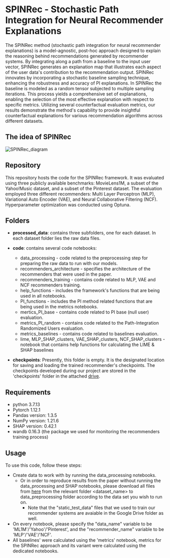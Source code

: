 # SPINRec - Stochastic Path Integration for Neural Recommender Explanations

The SPINRec method (stochastic path integration for neural recommender explanations) is a model-agnostic, post-hoc approach designed to explain the reasoning behind recommendations generated by recommender systems. By integrating along a path from a baseline to the input user vector, SPINRec generates an explanation map that illustrates each aspect of the user data's contribution to the recommendation output.
SPINRec innovates by incorporating a stochastic baseline sampling technique, enhancing the robustness and accuracy of PI explanations. In SPINRec the baseline is modeled as a random tensor subjected to multiple sampling iterations.  This process yields a comprehensive set of explanations, enabling the selection of the most effective explanation with respect to specific metrics. 
Utilizing several counterfactual evaluation metrics, our results demonstrate the method's capability to provide insightful counterfactual explanations for various recommendation algorithms across different datasets.

## The idea of SPINRec
![SPINRec_diagram](https://github.com/ExplainRec/PI4Rec/blob/main/SPINRec_diagram.PNG)

## Repository

This repository hosts the code for the SPINRec framework. 
It was evaluated using three publicly available benchmarks: MovieLens1M, a subset of the Yahoo!Music dataset, and a subset of the Pinterest dataset. 
The evaluation employed three different recommenders: Multi Layer Perceptron (MLP), Variational Auto Encoder (VAE), and Neural Collaborative Filtering (NCF). 
Hyperparameter optimization was conducted using Optuna.

## Folders

* **processed_data**: contains three subfolders, one for each dataset. In each dataset folder lies the raw data files.
* **code**: contains several code notebooks:
  - data_processing - code related to the preprocessing step for preparing the raw data to run with our models.
  - recommenders_architecture - specifies the architecture of the recommenders that were used in the paper.
  - recommenders_training - contains code related to MLP, VAE and NCF recommenders training.
  - help_functions - includes the framework's functions that are being used in all notebooks.
  - PI_functions - includes the PI method related functions that are being used in the metrics notebooks.
  - mertics_PI_base - contains code related to PI base (null user) evaluation.
  - metrics_PI_random - contains code related to the Path-Integration Randomized Users evaluation.
  - metrics_baselines - contains code related to baselines evaluation.
  - lime, MLP_SHAP_clusters, VAE_SHAP_clusters, NCF_SHAP_clusters - notebook that contains help functions for calculating the LIME & SHAP baselines

* **checkpoints**: Presently, this folder is empty.  It is the designated location for saving and loading the trained recommender's checkpoints. The checkpoints developed during our project are stored in the 'checkpoints' folder in the attached [drive](https://drive.google.com/drive/u/1/folders/1oto5QPrhisx2A4MCwub5OUHYdZTYAQxq).
  
## Requirements

* python 3.7.13
* Pytorch 1.12.1
* Pandas version: 1.3.5
* NumPy version: 1.21.6
* SHAP version: 0.42.1
* wandb 0.16.3 (the package we used for monitoring the recommenders training process)

## Usage

To use this code, follow these steps:
+ Create data to work with by running the data_processing notebooks.
  - Or in order to reproduce results from the paper without running the data_processing and SHAP notebooks, please download all files from [here](https://drive.google.com/drive/u/1/folders/1oto5QPrhisx2A4MCwub5OUHYdZTYAQxq) from the relevant folder <dataset_name> to data_preprocessing folder according to the data set you wish to run on.
    * Note that the "static_test_data" files that we used to train our recommender systems are avaiable in the Google Drive folder as well.
+ On every notebook, please specify the "data_name" variable to be 'ML1M'/'Yahoo'/'Pinterest', and the "recommender_name" variable to be 'MLP'/'VAE'/'NCF'.
+ All baselines' were calculated using the 'metrics' notebook, metrics for the SPINRec approach and its variant were calculated using the dedicated notebooks.

